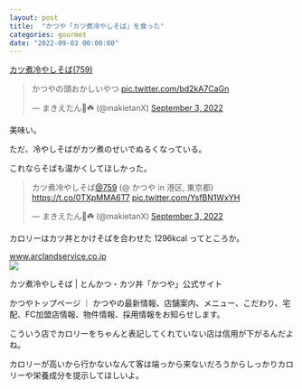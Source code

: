 ```yaml
---
layout: post
title:  "かつや「カツ煮冷やしそば」を食った"
categories: gourmet
date: "2022-09-03 00:00:00"
---
```


<u>カツ煮冷やしそば(759)</u>
<blockquote class="twitter-tweet tw-align-center"><p lang="ja" dir="ltr">かつやの頭おかしいやつ <a href="https://t.co/bd2kA7CaGn">pic.twitter.com/bd2kA7CaGn</a></p>&mdash; まきえたん🥦☘️ (@makietanX) <a href="https://twitter.com/makietanX/status/1566001993541267456?ref_src=twsrc%5Etfw">September 3, 2022</a></blockquote> <script async src="https://platform.twitter.com/widgets.js" charset="utf-8"></script>

美味い。

ただ、冷やしそばがカツ煮のせいでぬるくなっている。

これならそばも温かくしてほしかった。

<blockquote class="twitter-tweet tw-align-center"><p lang="ja" dir="ltr">カツ煮冷やしそば<a href="https://twitter.com/759?ref_src=twsrc%5Etfw">@759</a> (@ かつや in 港区, 東京都) <a href="https://t.co/0TXpMMA6T7">https://t.co/0TXpMMA6T7</a> <a href="https://t.co/YsfBN1WxYH">pic.twitter.com/YsfBN1WxYH</a></p>&mdash; まきえたん🥦☘️ (@makietanX) <a href="https://twitter.com/makietanX/status/1566001389372940293?ref_src=twsrc%5Etfw">September 3, 2022</a></blockquote> <script async src="https://platform.twitter.com/widgets.js" charset="utf-8"></script>

カロリーはカツ丼とかけそばを合わせた 1296kcal ってところか。


<div class="card">
  <a href="https://www.arclandservice.co.jp/katsuya/menu/item_10503/"></a>
  <div class="card__header">
    <a href="https://www.arclandservice.co.jp/katsuya/menu/item_10503/">www.arclandservice.co.jp</a>
  </div>
  <div class="card__image">
    <img src="https://www.arclandservice.co.jp/katsuya/wp-content/themes/arclandservice-group/assets/img/katsuya/common/og_img.png">
  </div>
  <div class="card__title">
    <p>カツ煮冷やしそば | とんかつ・カツ丼「かつや」公式サイト</p>
  </div>
  <div class="card__description">
    <p>かつやトップページ ｜ かつやの最新情報、店舗案内、メニュー、こだわり、宅配、FC加盟店情報、物件情報、採用情報をお知らせします。</p>
  </div>
</div>


こういう店でカロリーをちゃんと表記してくれていない店は信用が下がるんだよね。

カロリーが高いから行かないなんて客は端っから来ないだろうからしっかりカロリーや栄養成分を提示してほしいよ。

